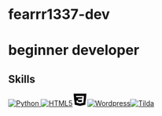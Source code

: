 # fearrr1337-dev

# beginner developer

## Skills
<a href="https://www.python.org/" target="_blank" rel="noreferrer noopener"><img src="https://github.com/simple-icons/simple-icons/blob/develop/icons/python.svg" alt="Python" width="25" height="25" /> <a href="https://html.com/html5/" target="_blank" rel="noreferrer noopener"><img src="https://raw.githubusercontent.com/0xShapeShifter/readme-md/master/public/images/skills/frontend/html5.svg" alt="HTML5" width="25" height="25" /><a href="https://www.w3.org/Style/CSS/Overview.en.html" target="_blank" rel="noreferrer noopener"><img src="https://github.com/simple-icons/simple-icons/blob/develop/icons/css3.svg" alt="CSS" width="30" height="25" /><a href="https://ru.wordpress.org/" target="_blank" rel="noreferrer noopener"><img src="https://github.com/user-attachments/assets/18549128-224c-46a3-ac9e-0751e53fa651" alt="Wordpress" width="25" height="25" /><a href="http://tilda.cc/" target="_blank" rel="noreferrer noopener"><img src="https://raw.githubusercontent.com/0xShapeShifter/readme-md/master/public/images/skills/nocode/tilda.svg" alt="Tilda" width="25" height="25" /></a>
